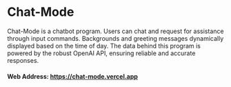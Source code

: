# Chat-Mode
Chat-Mode is a chatbot program. Users can chat and request for assistance through input commands. Backgrounds and greeting messages dynamically displayed based on the time of day. The data behind this program is powered by the robust OpenAI API, ensuring reliable and accurate responses.
#### Web Address: https://chat-mode.vercel.app
